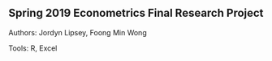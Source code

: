 ## Spring 2019 Econometrics Final Research Project 
Authors: Jordyn Lipsey, Foong Min Wong

Tools: R, Excel
